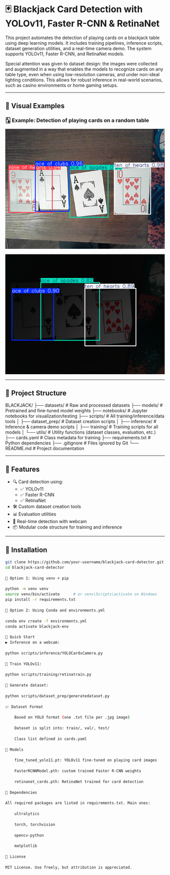 # 🃏 Blackjack Card Detection with YOLOv11, Faster R-CNN & RetinaNet

This project automates the detection of playing cards on a blackjack table using deep learning models. It includes training pipelines, inference scripts, dataset generation utilities, and a real-time camera demo. The system supports YOLOv11, Faster R-CNN, and RetinaNet models.

Special attention was given to dataset design: the images were collected and augmented in a way that enables the models to recognize cards on any table type, even when using low-resolution cameras, and under non-ideal lighting conditions. This allows for robust inference in real-world scenarios, such as casino environments or home gaming setups.

---

## 🔎 Visual Examples

### 🂡 Example: Detection of playing cards on a random table

![normal circumstances](docs/under_normal_circumstances.png)

![in unforeseen circumstances](docs/in_the_dark.png)

---

## 📂 Project Structure

BLACKJACK/
├── datasets/ # Raw and processed datasets
├── models/ # Pretrained and fine-tuned model weights
├── notebooks/ # Jupyter notebooks for visualization/testing
├── scripts/ # All training/inference/data tools
│ ├── dataset_prep/ # Dataset creation scripts
│ ├── inference/ # Inference & camera demo scripts
│ ├── training/ # Training scripts for all models
│ └── utils/ # Utility functions (dataset classes, evaluation, etc.)
├── cards.yaml # Class metadata for training
├── requirements.txt # Python dependencies
├── .gitignore # Files ignored by Git
└── README.md # Project documentation


---

## 🚀 Features

- 🔍 Card detection using:
  - ✅ YOLOv11
  - ✅ Faster R-CNN
  - ✅ RetinaNet
- 🛠 Custom dataset creation tools
- 📊 Evaluation utilities
- 🎥 Real-time detection with webcam
- 📦 Modular code structure for training and inference

---

## 🔧 Installation

```bash
git clone https://github.com/your-username/blackjack-card-detector.git
cd blackjack-card-detector

🔹 Option 1: Using venv + pip

python -m venv venv
source venv/bin/activate      # or venv\Scripts\activate on Windows
pip install -r requirements.txt

🔹 Option 2: Using Conda and environments.yml

conda env create -f environments.yml
conda activate blackjack-env  

🏁 Quick Start
▶️ Inference on a webcam:

python scripts/inference/YOLOCardsCamera.py

🧠 Train YOLOv11:

python scripts/training/retinatrain.py

🧰 Generate dataset:

python scripts/dataset_prep/generatedataset.py

📈 Dataset Format

    Based on YOLO format (one .txt file per .jpg image)

    Dataset is split into: train/, val/, test/

    Class list defined in cards.yaml

🧠 Models

    fine_tuned_yolo11.pt: YOLOv11 fine-tuned on playing card images

    FasterRCNNModel.pth: custom trained Faster R-CNN weights

    retinanet_cards.pth: RetinaNet trained for card detection

🤖 Dependencies

All required packages are listed in requirements.txt. Main ones:

    ultralytics

    torch, torchvision

    opencv-python

    matplotlib

📄 License

MIT License. Use freely, but attribution is appreciated.